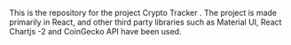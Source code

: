 This is the repository for the project Crypto Tracker . The project is made primarily in React, and other third party libraries such as Material UI, React Chartjs -2 and CoinGecko API have been used.